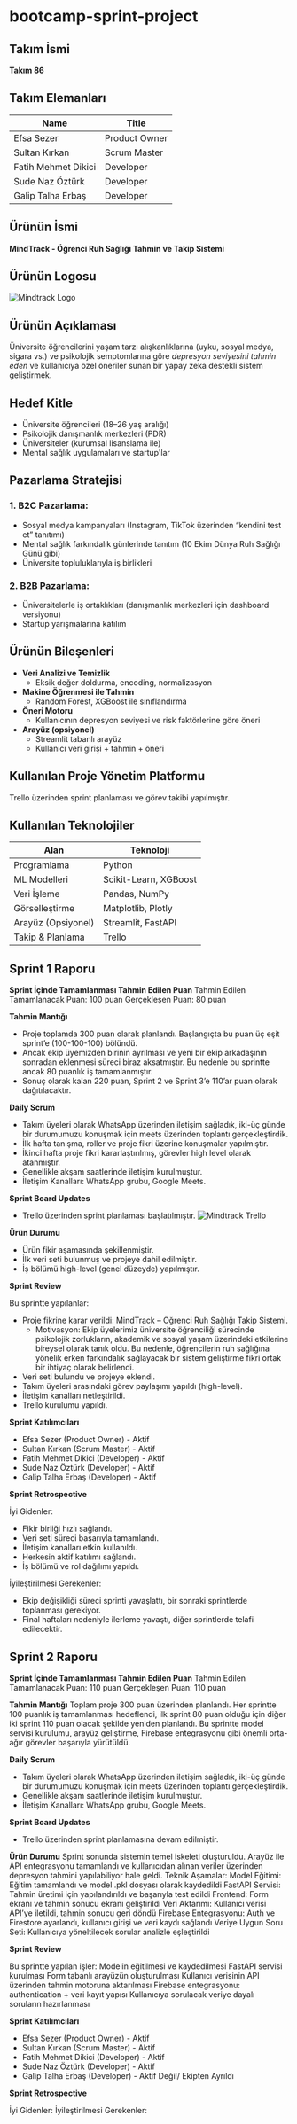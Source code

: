 # bootcamp-sprint-project

## **Takım İsmi**

**Takım 86**

## Takım Elemanları

| <div align="center">Name</div>   | <div align="center">Title</div>  |  
| :---------- | :---------- | 
| Efsa Sezer | Product Owner |
| Sultan Kırkan| Scrum Master |
| Fatih Mehmet Dikici | Developer |
| Sude Naz Öztürk | Developer |
| Galip Talha Erbaş | Developer |

##   Ürünün İsmi
**MindTrack - Öğrenci Ruh Sağlığı Tahmin ve Takip Sistemi**

## Ürünün Logosu

![Mindtrack Logo](https://raw.githubusercontent.com/efsasezer/mindtrack-bootcamp/main/mindtrack_logo.png)

## Ürünün Açıklaması

Üniversite öğrencilerini yaşam tarzı alışkanlıklarına (uyku, sosyal medya, sigara vs.) ve psikolojik semptomlarına göre *depresyon seviyesini tahmin eden* ve kullanıcıya özel öneriler sunan bir yapay zeka destekli sistem geliştirmek.

## Hedef Kitle

- Üniversite öğrencileri (18–26 yaş aralığı)
- Psikolojik danışmanlık merkezleri (PDR)
- Üniversiteler (kurumsal lisanslama ile)
- Mental sağlık uygulamaları ve startup'lar

## Pazarlama Stratejisi

### 1. **B2C Pazarlama:**
- Sosyal medya kampanyaları (Instagram, TikTok üzerinden “kendini test et” tanıtımı)
- Mental sağlık farkındalık günlerinde tanıtım (10 Ekim Dünya Ruh Sağlığı Günü gibi)
- Üniversite topluluklarıyla iş birlikleri

### 2. **B2B Pazarlama:**
- Üniversitelerle iş ortaklıkları (danışmanlık merkezleri için dashboard versiyonu)
- Startup yarışmalarına katılım


## Ürünün Bileşenleri

- **Veri Analizi ve Temizlik**
  - Eksik değer doldurma, encoding, normalizasyon
- **Makine Öğrenmesi ile Tahmin**
  - Random Forest, XGBoost ile sınıflandırma
- **Öneri Motoru**
  - Kullanıcının depresyon seviyesi ve risk faktörlerine göre öneri
- **Arayüz (opsiyonel)**
  - Streamlit tabanlı arayüz
  - Kullanıcı veri girişi + tahmin + öneri

## Kullanılan Proje Yönetim Platformu

Trello üzerinden sprint planlaması ve görev takibi yapılmıştır.




## Kullanılan Teknolojiler

| Alan              | Teknoloji               |
|-------------------|--------------------------|
| Programlama       | Python                   |
| ML Modelleri      | Scikit-Learn, XGBoost    |
| Veri İşleme       | Pandas, NumPy            |
| Görselleştirme    | Matplotlib, Plotly       |
| Arayüz (Opsiyonel)| Streamlit, FastAPI       |
| Takip & Planlama  | Trello                   |

## Sprint 1 Raporu

**Sprint İçinde Tamamlanması Tahmin Edilen Puan**
Tahmin Edilen Tamamlanacak Puan: 100 puan
Gerçekleşen Puan: 80 puan

**Tahmin Mantığı**
- Proje toplamda 300 puan olarak planlandı. Başlangıçta bu puan üç eşit sprint’e (100-100-100) bölündü.
- Ancak ekip üyemizden birinin ayrılması ve yeni bir ekip arkadaşının sonradan eklenmesi süreci biraz aksatmıştır. Bu nedenle bu sprintte ancak 80 puanlık iş tamamlanmıştır.
- Sonuç olarak kalan 220 puan, Sprint 2 ve Sprint 3’e 110’ar puan olarak dağıtılacaktır.

**Daily Scrum**

- Takım üyeleri olarak WhatsApp üzerinden iletişim sağladık, iki-üç günde bir durumumuzu konuşmak için meets üzerinden toplantı gerçekleştirdik.
- İlk hafta tanışma, roller ve proje fikri üzerine konuşmalar yapılmıştır.
- İkinci hafta proje fikri kararlaştırılmış, görevler high level olarak atanmıştır.
- Genellikle akşam saatlerinde iletişim kurulmuştur.
- İletişim Kanalları: WhatsApp grubu, Google Meets.

**Sprint Board Updates**
- Trello üzerinden sprint planlaması başlatılmıştır.
![Mindtrack Trello](https://raw.githubusercontent.com/efsasezer/mindtrack-bootcamp/refs/heads/main/trello_mindtrack.jpg)

**Ürün Durumu**
- Ürün fikir aşamasında şekillenmiştir.
- İlk veri seti bulunmuş ve projeye dahil edilmiştir.
- İş bölümü high-level (genel düzeyde) yapılmıştır.

**Sprint Review**

Bu sprintte yapılanlar:
- Proje fikrine karar verildi: MindTrack – Öğrenci Ruh Sağlığı Takip Sistemi.
    -  Motivasyon: Ekip üyelerimiz üniversite öğrenciliği sürecinde psikolojik zorlukların, akademik ve sosyal yaşam üzerindeki etkilerine bireysel olarak tanık oldu. Bu nedenle, öğrencilerin ruh sağlığına yönelik erken farkındalık sağlayacak bir sistem geliştirme fikri ortak bir ihtiyaç olarak belirlendi.
- Veri seti bulundu ve projeye eklendi.
- Takım üyeleri arasındaki görev paylaşımı yapıldı (high-level).
- İletişim kanalları netleştirildi.
- Trello kurulumu yapıldı.

**Sprint Katılımcıları**

- Efsa Sezer (Product Owner) - Aktif
- Sultan Kırkan (Scrum Master) - Aktif
- Fatih Mehmet Dikici (Developer) - Aktif
- Sude Naz Öztürk (Developer) - Aktif
- Galip Talha Erbaş (Developer) - Aktif

**Sprint Retrospective**

İyi Gidenler:
- Fikir birliği hızlı sağlandı.
- Veri seti süreci başarıyla tamamlandı.
- İletişim kanalları etkin kullanıldı.
- Herkesin aktif katılımı sağlandı.
- İş bölümü ve rol dağılımı yapıldı.

İyileştirilmesi Gerekenler:
- Ekip değişikliği süreci sprinti yavaşlattı, bir sonraki sprintlerde toplanması gerekiyor.
- Final haftaları nedeniyle ilerleme yavaştı, diğer sprintlerde telafi edilecektir.


## Sprint 2 Raporu

**Sprint İçinde Tamamlanması Tahmin Edilen Puan**
Tahmin Edilen Tamamlanacak Puan: 110 puan
Gerçekleşen Puan: 110 puan

**Tahmin Mantığı**
Toplam proje 300 puan üzerinden planlandı. Her sprintte 100 puanlık iş tamamlanması hedeflendi, ilk sprint 80 puan olduğu için diğer iki sprint 110 puan olacak şekilde yeniden planlandı. Bu sprintte model servisi kurulumu, arayüz geliştirme, Firebase entegrasyonu gibi önemli orta-ağır görevler başarıyla yürütüldü.

**Daily Scrum**

- Takım üyeleri olarak WhatsApp üzerinden iletişim sağladık, iki-üç günde bir durumumuzu konuşmak için meets üzerinden toplantı gerçekleştirdik.
- Genellikle akşam saatlerinde iletişim kurulmuştur.
- İletişim Kanalları: WhatsApp grubu, Google Meets.

**Sprint Board Updates**
- Trello üzerinden sprint planlamasına devam edilmiştir.

**Ürün Durumu**
Sprint sonunda sistemin temel iskeleti oluşturuldu. Arayüz ile API entegrasyonu tamamlandı ve kullanıcıdan alınan veriler üzerinden depresyon tahmini yapılabiliyor hale geldi.
Teknik Aşamalar:
Model Eğitimi: Eğitim tamamlandı ve model .pkl dosyası olarak kaydedildi
FastAPI Servisi: Tahmin üretimi için yapılandırıldı ve başarıyla test edildi
Frontend: Form ekranı ve tahmin sonucu ekranı geliştirildi
Veri Aktarımı: Kullanıcı verisi API’ye iletildi, tahmin sonucu geri döndü
Firebase Entegrasyonu: Auth ve Firestore ayarlandı, kullanıcı girişi ve veri kaydı sağlandı
Veriye Uygun Soru Seti: Kullanıcıya yöneltilecek sorular analizle eşleştirildi

**Sprint Review**

Bu sprintte yapılan işler:
Modelin eğitilmesi ve kaydedilmesi
FastAPI servisi kurulması
Form tabanlı arayüzün oluşturulması
Kullanıcı verisinin API üzerinden tahmin motoruna aktarılması
Firebase entegrasyonu: authentication + veri kayıt yapısı
Kullanıcıya sorulacak veriye dayalı soruların hazırlanması

**Sprint Katılımcıları**

- Efsa Sezer (Product Owner) - Aktif
- Sultan Kırkan (Scrum Master) - Aktif
- Fatih Mehmet Dikici (Developer) - Aktif
- Sude Naz Öztürk (Developer) - Aktif
- Galip Talha Erbaş (Developer) - Aktif Değil/ Ekipten Ayrıldı

**Sprint Retrospective**

İyi Gidenler:
İyileştirilmesi Gerekenler:
